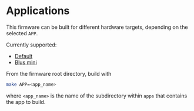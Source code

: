 # Applications

This firmware can be built for different hardware targets, depending on the selected `APP`.

Currently supported:
- [Default](./default/)
- [Blus mini](./blus_mini/)

From the firmware root directory, build with

```bash
make APP=<app_name>
```

where `<app_name>` is the name of the subdirectory within `apps` that contains the app to build.
